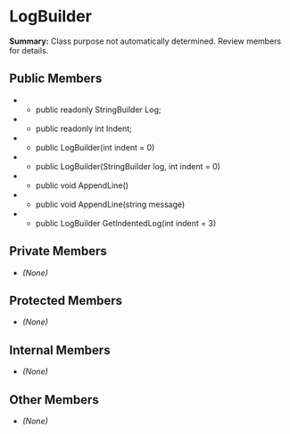 # LogBuilder

**Summary:** Class purpose not automatically determined. Review members for details.

## Public Members
- - public readonly StringBuilder Log;
- - public readonly int Indent;
- - public LogBuilder(int indent = 0)
- - public LogBuilder(StringBuilder log, int indent = 0)
- - public void AppendLine()
- - public void AppendLine(string message)
- - public LogBuilder GetIndentedLog(int indent = 3)

## Private Members
- *(None)*

## Protected Members
- *(None)*

## Internal Members
- *(None)*

## Other Members
- *(None)*
